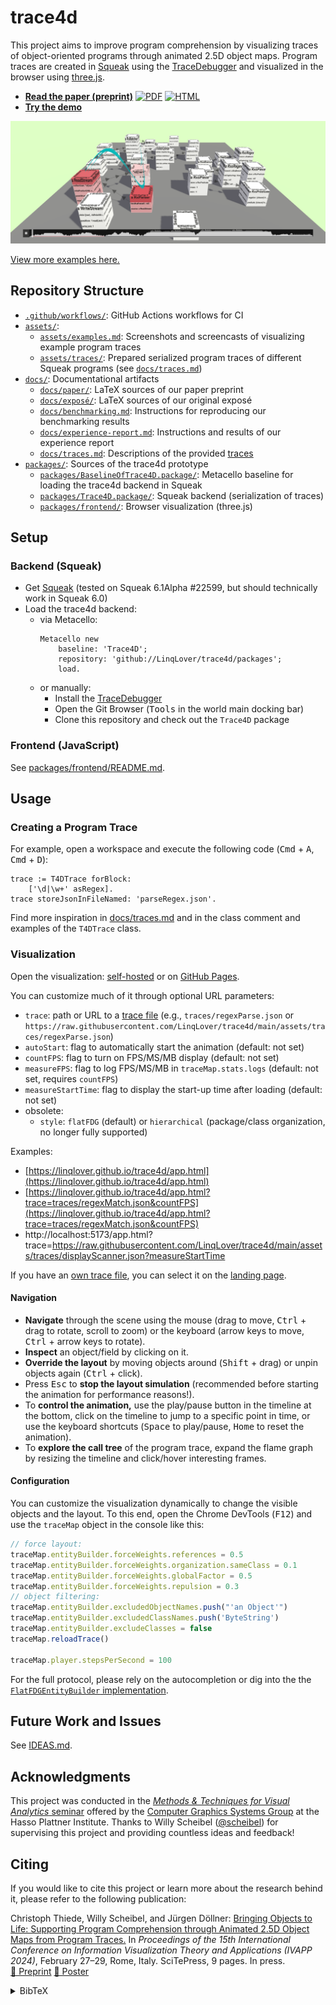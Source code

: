 # trace4d

This project aims to improve program comprehension by visualizing traces of object-oriented programs through animated 2.5D object maps.
Program traces are created in [Squeak](https://squeak.org) using the [TraceDebugger](https://github.com/hpi-swa-lab/squeak-tracedebugger) and visualized in the browser using [three.js](https://threejs.org).

- **[Read the paper (preprint)](https://linqlover.github.io/trace4d/paper.pdf)** [![PDF](https://img.shields.io/badge/PDF-blue)](https://linqlover.github.io/trace4d/paper.pdf) [![HTML](https://img.shields.io/badge/HTML-blue)](https://linqlover.github.io/trace4d/paper.html)
- **[Try the demo](https://linqlover.github.io/trace4d/)**

![Screenshot of trace4d](./assets/trace4d.png)

[View more examples here.](./assets/examples.md)

## Repository Structure

- [`.github/workflows/`](./.github/workflows/): GitHub Actions workflows for CI
- [`assets/`](./assets/traces/):
  - [`assets/examples.md`](./assets/examples.md): Screenshots and screencasts of visualizing example program traces
  - [`assets/traces/`](./assets/traces/): Prepared serialized program traces of different Squeak programs (see [`docs/traces.md`](./docs/traces.md))
- [`docs/`](./docs/): Documentational artifacts
  - [`docs/paper/`](./docs/paper/): LaTeX sources of our paper preprint
  - [`docs/exposé/`](./docs/exposé/): LaTeX sources of our original exposé
  - [`docs/benchmarking.md`](./docs/benchmarking.md): Instructions for reproducing our benchmarking results
  - [`docs/experience-report.md`](./docs/experience-report.md): Instructions and results of our experience report
  - [`docs/traces.md`](./docs/traces.md): Descriptions of the provided [traces](./assets/traces/)
- [`packages/`](./packages/): Sources of the trace4d prototype
  - [`packages/BaselineOfTrace4D.package/`](./packages/BaselineOfTrace4D.package/): Metacello baseline for loading the trace4d backend in Squeak
  - [`packages/Trace4D.package/`](./packages/Trace4D.package/): Squeak backend (serialization of traces)
  - [`packages/frontend/`](./packages/frontend/): Browser visualization (three.js)

## Setup

### Backend (Squeak)

- Get [Squeak](https://squeak.org/downloads) (tested on Squeak 6.1Alpha #22599, but should technically work in Squeak 6.0)
- Load the trace4d backend:
  - via Metacello:
    ```smalltalk
    Metacello new
    	baseline: 'Trace4D';
    	repository: 'github://LinqLover/trace4d/packages';
    	load.
    ```
  - or manually:
    - Install the [TraceDebugger](https://github.com/hpi-swa-lab/squeak-tracedebugger)
    - Open the Git Browser (<kbd>Tools</kbd> in the world main docking bar)
	- Clone this repository and check out the `Trace4D` package

### Frontend (JavaScript)

See [packages/frontend/README.md](./packages/frontend/README.md).

## Usage

### Creating a Program Trace

For example, open a workspace and execute the following code (<kbd>Cmd</kbd> + <kbd>A</kbd>, <kbd>Cmd</kbd> + <kbd>D</kbd>):

```smalltalk
trace := T4DTrace forBlock:
	['\d|\w+' asRegex].
trace storeJsonInFileNamed: 'parseRegex.json'.
```

Find more inspiration in [docs/traces.md](./docs/traces.md) and in the class comment and examples of the `T4DTrace` class.

### Visualization

Open the visualization: [self-hosted](./packages/frontend/) or on [GitHub Pages](https://linqlover.github.io/trace4d/).

You can customize much of it through optional URL parameters:

- `trace`: path or URL to a [trace file](./assets/traces/) (e.g., `traces/regexParse.json` or `https://raw.githubusercontent.com/LinqLover/trace4d/main/assets/traces/regexParse.json`)
- `autoStart`: flag to automatically start the animation (default: not set)
- `countFPS`: flag to turn on FPS/MS/MB display (default: not set)
- `measureFPS`: flag to log FPS/MS/MB in `traceMap.stats.logs` (default: not set, requires `countFPS`)
- `measureStartTime`: flag to display the start-up time after loading (default: not set)
- obsolete:
  - `style`: `flatFDG` (default) or `hierarchical` (package/class organization, no longer fully supported)

Examples:

- [https://linqlover.github.io/trace4d/app.html](https://linqlover.github.io/trace4d/app.html)
- [https://linqlover.github.io/trace4d/app.html?trace=traces/regexMatch.json&countFPS](https://linqlover.github.io/trace4d/app.html?trace=traces/regexMatch.json&countFPS)
- http://localhost:5173/app.html?trace=https://raw.githubusercontent.com/LinqLover/trace4d/main/assets/traces/displayScanner.json?measureStartTime

If you have an [own trace file](#creating-a-program-trace), you can select it on the [landing page](https://linqlover.github.io/trace4d/).

#### Navigation

- **Navigate** through the scene using the mouse (drag to move, <kbd>Ctrl</kbd> + drag to rotate, scroll to zoom) or the keyboard (arrow keys to move, <kbd>Ctrl</kbd> + arrow keys to rotate).
- **Inspect** an object/field by clicking on it.
- **Override the layout** by moving objects around (<kbd>Shift</kbd> + drag) or unpin objects again (<kbd>Ctrl</kbd> + click).
- Press <kbd>Esc</kbd> to **stop the layout simulation** (recommended before starting the animation for performance reasons!).
- To **control the animation,** use the play/pause button in the timeline at the bottom, click on the timeline to jump to a specific point in time, or use the keyboard shortcuts (<kbd>Space</kbd> to play/pause, <kbd>Home</kbd> to reset the animation).
- To **explore the call tree** of the program trace, expand the flame graph by resizing the timeline and click/hover interesting frames.

#### Configuration

You can customize the visualization dynamically to change the visible objects and the layout.
To this end, open the Chrome DevTools (<kbd>F12</kbd>) and use the `traceMap` object in the console like this:

```js
// force layout:
traceMap.entityBuilder.forceWeights.references = 0.5
traceMap.entityBuilder.forceWeights.organization.sameClass = 0.1
traceMap.entityBuilder.forceWeights.globalFactor = 0.5
traceMap.entityBuilder.forceWeights.repulsion = 0.3
// object filtering:
traceMap.entityBuilder.excludedObjectNames.push("'an Object'")
traceMap.entityBuilder.excludedClassNames.push('ByteString')
traceMap.entityBuilder.excludeClasses = false
traceMap.reloadTrace()

traceMap.player.stepsPerSecond = 100
```

For the full protocol, please rely on the autocompletion or dig into the the [`FlatFDGEntityBuilder` implementation](./packages/frontend/src/map.js).

## Future Work and Issues

See [IDEAS.md](./IDEAS.md).

## Acknowledgments

This project was conducted in the [*Methods & Techniques for Visual Analytics* seminar](https://hpi.de/studium/im-studium/lehrveranstaltungen/it-systems-engineering-ma/lehrveranstaltung/sose-23-3778-methods--techniques-for-visual-analytics.html) offered by the [Computer Graphics Systems Group](https://hpi3d.de) at the Hasso Plattner Institute.
Thanks to Willy Scheibel ([@scheibel](https://github.com/scheibel)) for supervising this project and providing countless ideas and feedback!

## Citing

If you would like to cite this project or learn more about the research behind it, please refer to the following publication:

Christoph Thiede, Willy Scheibel, and Jürgen Döllner: [Bringing Objects to Life: Supporting Program Comprehension through Animated 2.5D Object Maps from Program Traces.](https://www.researchgate.net/publication/376650904_Bringing_Objects_to_Life_Supporting_Program_Comprehension_through_Animated_25D_Object_Maps_from_Program_Traces) In *Proceedings of the 15th International Conference on Information Visualization Theory and Applications (IVAPP 2024)*, February 27–29, Rome, Italy. SciTePress, 9 pages. In press. [🔗 Preprint](https://linqlover.github.io/trace4d/paper-ivapp.pdf) [🔗 Poster](https://linqlover.github.io/trace4d/poster-ivapp.pdf)

<details>
<summary>BibTeX</summary>
<pre><code>@inproceedings{thiede2024bringing,
  author = {Thiede, Christoph and Scheibel, Willy and D{\"o}llner, J{\"u}rgen}},
  title = {Bringing Objects to Life: Supporting Program Comprehension through Animated 2.5D Object Maps from Program Traces},
  booktitle = {Proceedings of the 19th International Conference on Information Visualization Theory and Applications (IVAPP 2024)},
  series = {IVAPP '24},
  volume = {3},
  year = {2024},
  month = {2},
  days = {27--29},
  publisher = {SciTePress},
  organization = {INSTICC},
  numpages = {9},
  location = {Rome, Italy},
  note = {in press}
}</code></pre>
</details>
